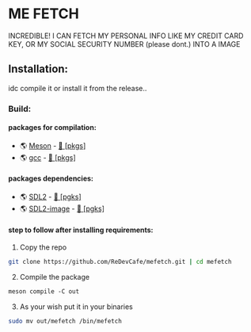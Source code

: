 # ME FETCH
INCREDIBLE! I CAN FETCH MY PERSONAL INFO LIKE MY CREDIT CARD KEY, OR MY SOCIAL SECURITY NUMBER (please dont.) INTO A IMAGE

## Installation:
idc compile it or install it from the release.. <br/>

### Build:
#### packages for compilation:

- 🌎 [Meson](https://mesonbuild.com/Quick-guide.html#installation-using-package-manager) - [📂 [pkgs]](https://pkgs.org/search/?q=meson)
- 🌎 [gcc](https://gcc.gnu.org/install/) - [📂 [pkgs]](https://pkgs.org/search/?q=gcc)

#### packages dependencies:

- 🌎 [SDL2](https://wiki.libsdl.org/SDL2/Installation) - [📂 [pgks]](https://pkgs.org/search/?q=sdl2)
- 🌎 [SDL2-image](https://github.com/libsdl-org/SDL_image/releases) - [📂 [pgks]](https://pkgs.org/search/?q=sdl2-image)

#### step to follow after installing requirements:
1. Copy the repo
```bash 
git clone https://github.com/ReDevCafe/mefetch.git | cd mefetch
```

2. Compile the package
```html
meson compile -C out
```
3. As your wish put it in your binaries
```bash
sudo mv out/mefetch /bin/mefetch
```
